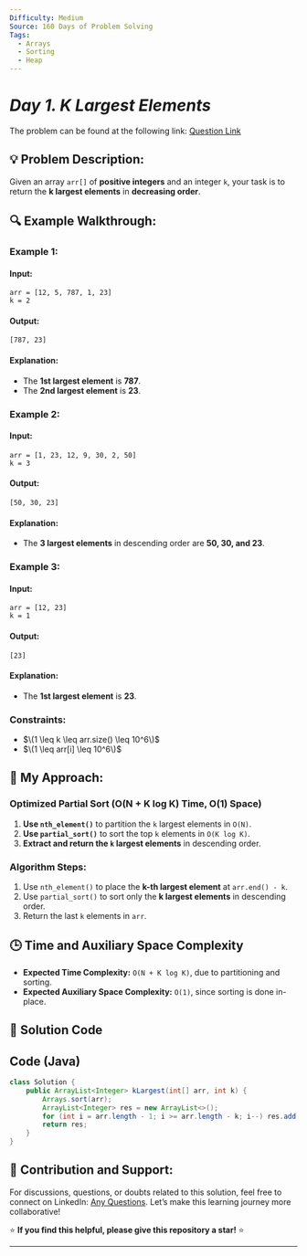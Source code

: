 ```yaml
---
Difficulty: Medium
Source: 160 Days of Problem Solving
Tags:
  - Arrays
  - Sorting
  - Heap
---
```


#  _Day 1. K Largest Elements_ 

The problem can be found at the following link: [Question Link](https://www.geeksforgeeks.org/batch/gfg-160-problems/track/heap-gfg-160/problem/k-largest-elements4206)

## 💡 **Problem Description:**

Given an array `arr[]` of **positive integers** and an integer `k`, your task is to return the **k largest elements** in **decreasing order**.

## 🔍 **Example Walkthrough:**

### **Example 1:**

#### **Input:**

```plaintext
arr = [12, 5, 787, 1, 23]
k = 2
```

#### **Output:**

```plaintext
[787, 23]
```

#### **Explanation:**

- The **1st largest element** is **787**.
- The **2nd largest element** is **23**.

### **Example 2:**

#### **Input:**

```plaintext
arr = [1, 23, 12, 9, 30, 2, 50]
k = 3
```

#### **Output:**

```plaintext
[50, 30, 23]
```

#### **Explanation:**

- The **3 largest elements** in descending order are **50, 30, and 23**.

### **Example 3:**

#### **Input:**

```plaintext
arr = [12, 23]
k = 1
```

#### **Output:**

```plaintext
[23]
```

#### **Explanation:**

- The **1st largest element** is **23**.

### **Constraints:**

- $\(1 \leq k \leq arr.size() \leq 10^6\)$
- $\(1 \leq arr[i] \leq 10^6\)$

## 🎯 **My Approach:**

### **Optimized Partial Sort (O(N + K log K) Time, O(1) Space)**

1. **Use `nth_element()`** to partition the `k` largest elements in `O(N)`.
2. **Use `partial_sort()`** to sort the top `k` elements in `O(K log K)`.
3. **Extract and return the `k` largest elements** in descending order.

### **Algorithm Steps:**

1. Use `nth_element()` to place the **k-th largest element** at `arr.end() - k`.
2. Use `partial_sort()` to sort only the **k largest elements** in descending order.
3. Return the last `k` elements in `arr`.

## 🕒 **Time and Auxiliary Space Complexity**

- **Expected Time Complexity:** `O(N + K log K)`, due to partitioning and sorting.
- **Expected Auxiliary Space Complexity:** `O(1)`, since sorting is done in-place.

## 📝 **Solution Code**
## **Code (Java)**

```java
class Solution {
    public ArrayList<Integer> kLargest(int[] arr, int k) {
        Arrays.sort(arr);
        ArrayList<Integer> res = new ArrayList<>();
        for (int i = arr.length - 1; i >= arr.length - k; i--) res.add(arr[i]);
        return res;
    }
}
```
## 🎯 **Contribution and Support:**

For discussions, questions, or doubts related to this solution, feel free to connect on LinkedIn: [Any Questions](https://www.linkedin.com/in/sanjana-yadav07). Let’s make this learning journey more collaborative!

⭐ **If you find this helpful, please give this repository a star!** ⭐

---
